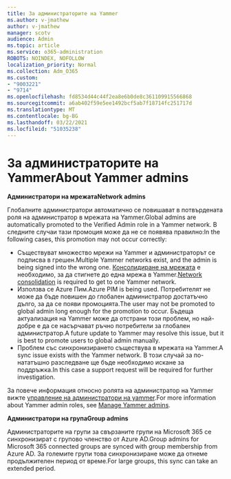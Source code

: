 ```yaml
---
title: За администраторите на Yammer
ms.author: v-jmathew
author: v-jmathew
manager: scotv
audience: Admin
ms.topic: article
ms.service: o365-administration
ROBOTS: NOINDEX, NOFOLLOW
localization_priority: Normal
ms.collection: Adm_O365
ms.custom:
- "9003221"
- "9714"
ms.openlocfilehash: fd8534d44c44f2ea8e6b0de8c361109915566868
ms.sourcegitcommit: a6ab402f59e5ee1492bcf5ab7f18714fc251717d
ms.translationtype: MT
ms.contentlocale: bg-BG
ms.lasthandoff: 03/22/2021
ms.locfileid: "51035238"
---
```

# <a name="about-yammer-admins"></a><span data-ttu-id="a1d73-102">За администраторите на Yammer</span><span class="sxs-lookup"><span data-stu-id="a1d73-102">About Yammer admins</span></span>

<span data-ttu-id="a1d73-103">**Администратори на мрежата**</span><span class="sxs-lookup"><span data-stu-id="a1d73-103">**Network admins**</span></span>

<span data-ttu-id="a1d73-104">Глобалните администратори автоматично се повишават в потвърдената роля на администратор в мрежата на Yammer.</span><span class="sxs-lookup"><span data-stu-id="a1d73-104">Global admins are automatically promoted to the Verified Admin role in a Yammer network.</span></span> <span data-ttu-id="a1d73-105">В следните случаи тази промоция може да не се появява правилно:</span><span class="sxs-lookup"><span data-stu-id="a1d73-105">In the following cases, this promotion may not occur correctly:</span></span>

- <span data-ttu-id="a1d73-106">Съществуват множество мрежи на Yammer и администраторът се подписва в грешен.</span><span class="sxs-lookup"><span data-stu-id="a1d73-106">Multiple Yammer networks exist, and the admin is being signed into the wrong one.</span></span> <span data-ttu-id="a1d73-107">[Консолидиране на мрежата](https://docs.microsoft.com/yammer/configure-your-yammer-network/consolidate-multiple-yammer-networks) е необходимо, за да стигнете до една мрежа в Yammer.</span><span class="sxs-lookup"><span data-stu-id="a1d73-107">[Network consolidation](https://docs.microsoft.com/yammer/configure-your-yammer-network/consolidate-multiple-yammer-networks) is required to get to one Yammer network.</span></span>
- <span data-ttu-id="a1d73-108">Използва се Azure Пим.</span><span class="sxs-lookup"><span data-stu-id="a1d73-108">Azure PIM is being used.</span></span> <span data-ttu-id="a1d73-109">Потребителят не може да бъде повишен до глобален администратор достатъчно дълго, за да се появи промоцията.</span><span class="sxs-lookup"><span data-stu-id="a1d73-109">The user may not be promoted to global admin long enough for the promotion to occur.</span></span> <span data-ttu-id="a1d73-110">Бъдеща актуализация на Yammer може да отстрани този проблем, но най-добре е да се насърчават ръчно потребители за глобален администратор.</span><span class="sxs-lookup"><span data-stu-id="a1d73-110">A future update to Yammer may resolve this issue, but it is best to promote users to global admin manually.</span></span>
- <span data-ttu-id="a1d73-111">Проблем със синхронизирането съществува в мрежата на Yammer.</span><span class="sxs-lookup"><span data-stu-id="a1d73-111">A sync issue exists with the Yammer network.</span></span> <span data-ttu-id="a1d73-112">В този случай за по-нататъшно разследване ще бъде необходимо искане за поддръжка.</span><span class="sxs-lookup"><span data-stu-id="a1d73-112">In this case a support request will be required for further investigation.</span></span>

<span data-ttu-id="a1d73-113">За повече информация относно ролята на администратор на Yammer вижте [управление на администратори на yammer](https://docs.microsoft.com/yammer/manage-yammer-users/manage-yammer-admins).</span><span class="sxs-lookup"><span data-stu-id="a1d73-113">For more information about Yammer admin roles, see [Manage Yammer admins](https://docs.microsoft.com/yammer/manage-yammer-users/manage-yammer-admins).</span></span>

<span data-ttu-id="a1d73-114">**Администратори на група**</span><span class="sxs-lookup"><span data-stu-id="a1d73-114">**Group admins**</span></span>

<span data-ttu-id="a1d73-115">Администраторите на групи за свързаните групи на Microsoft 365 се синхронизират с групово членство от Azure AD.</span><span class="sxs-lookup"><span data-stu-id="a1d73-115">Group admins for Microsoft 365 connected groups are synced with group membership from Azure AD.</span></span> <span data-ttu-id="a1d73-116">За големите групи това синхронизиране може да отнеме продължителен период от време.</span><span class="sxs-lookup"><span data-stu-id="a1d73-116">For large groups, this sync can take an extended period.</span></span>
